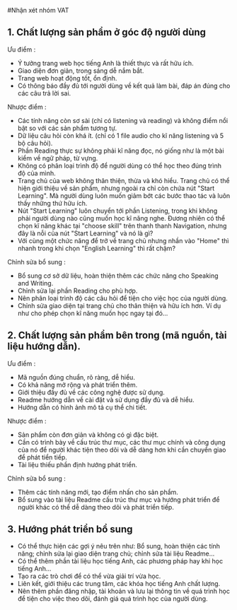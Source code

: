 #Nhận xét nhóm VAT

## 1. Chất lượng sản phẩm ở góc độ người dùng
  Ưu điểm :
  - Ý tưởng trang web học tiếng Anh là thiết thực và rất hữu ích.
  - Giao diện đơn giản, trong sáng dễ nắm bắt.
  - Trang web hoạt động tốt, ổn định.
  - Có thông báo đầy đủ tới người dùng về kết quả làm bài, đáp án đúng cho các câu trả lời sai.
  
Nhược điểm :
  - Các tính năng còn sơ sài (chỉ có listening và reading) và không điểm nổi bật so với các sản phẩm tương tự.
  - Dữ liệu câu hỏi còn khá ít. (chỉ có 1 file audio cho kĩ năng listening và 5 bộ câu hỏi).
  - Phần Reading thực sự không phải kĩ năng đọc, nó giống như là một bài kiểm về ngữ pháp, từ vựng.
  - Không có phân loại trình độ để người dùng có thể học theo đúng trình độ của mình.
  - Trang chủ của web không thân thiện, thừa và khó hiểu. Trang chủ có thể hiện giới thiệu về sản phẩm, nhưng ngoài ra chỉ còn chứa nút "Start Learning". Mà người dùng luôn muốn giảm bớt các bước thao tác và luôn thấy những thứ hữu ích.
  - Nút "Start Learning" luôn chuyển tới phần Listening, trong khi không phải người dùng nào cũng muốn học kĩ năng nghe. Đương nhiên có thể chọn kĩ năng khác tại "choose skill" trên thanh thanh Navigation, nhưng đây là nỗi của nút "Start Learning" và nó là gì?
  - Với cùng một chức năng để trở về trang chủ nhưng nhần vào "Home" thì nhanh trong khi chọn "English Learning" thì rất chậm?
  
Chỉnh sửa bổ sung :
  - Bổ sung cơ sở dữ liệu, hoàn thiện thêm các chức năng cho Speaking and Writing.
  - Chỉnh sửa lại phần Reading cho phù hợp.
  - Nên phân loại trình độ các câu hỏi để tiện cho việc học của người dùng.
  - Chỉnh sửa giao diện tại trang chủ cho thân thiện và hữu ích hơn. Ví dụ như cho phép chọn kĩ năng muốn học ngay tại đó...
  
## 2. Chất lượng sản phẩm bên trong (mã nguồn, tài liệu hướng dẫn).
  Ưu điểm :
  - Mã nguồn đúng chuẩn, rõ ràng, dễ hiểu.
  - Có khả năng mở rộng và phát triển thêm.
  - Giới thiệu đầy đủ về các công nghệ được sử dụng.
  - Readme hướng dẫn về cài đặt và sử dụng đầy đủ và dễ hiểu.
  - Hướng dẫn có hình ảnh mô tả cụ thể chi tiết.
  
Nhược điểm :
  - Sản phẩm còn đơn giản và không có gì đặc biệt.
  - Cần có trình bày về cấu trúc thư mục, các thư mục chính và công dụng của nó để người khác tiện theo dõi và dễ dàng hơn khi cần chuyển giao để phát tiển tiếp.
  - Tài liệu thiếu phần định hướng phát triển.
  
Chỉnh sửa bổ sung :
  - Thêm các tính năng mới, tạo điểm nhấn cho sản phẩm.
  - Bổ sung vào tài liệu Readme cấu trúc thư mục và hướng phát triển để người khác có thể dễ dàng theo dõi và phát triển tiếp.
  
## 3. Hướng phát triển bổ sung
  - Có thể thực hiện các gợi ý nêu trên như: Bổ sung, hoàn thiện các tính năng; chỉnh sửa lại giao diện trang chủ; chỉnh sửa tài liệu Readme...
  - Có thể thêm phần tài liệu học tiếng Anh, các phương pháp hay khi học tiếng Anh...
  - Tạo ra các trò chơi để có thể vừa giải trí vừa học.
  - Liên kết, giới thiệu các trung tâm, các khóa học tiếng Anh chất lượng.
  - Nên thêm phần đăng nhập, tài khoản và lưu lại thông tin về quá trình học để tiện cho việc theo dõi, đánh giá quá trình học của người dùng.
  
  
